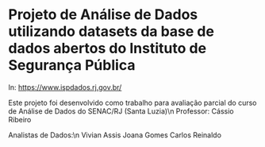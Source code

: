 # Projeto de Análise de Dados utilizando datasets da base de dados abertos do Instituto de Segurança Pública 
In: <https://www.ispdados.rj.gov.br/>

Este projeto foi desenvolvido como trabalho para avaliação parcial do curso de Análise de Dados do SENAC/RJ (Santa Luzia)\n
Professor: Cássio Ribeiro

Analistas de Dados:\n
Vivian Assis
Joana Gomes
Carlos
Reinaldo
